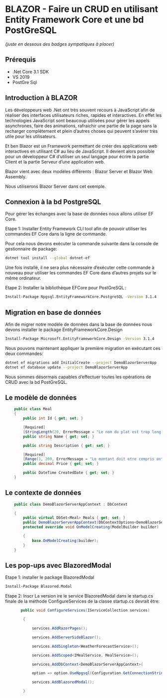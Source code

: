 # BLAZOR - Faire un CRUD en utilisant Entity Framework Core et une bd PostGreSQL
_(juste en dessous des badges sympatiques à placer)_

## Prérequis

- .Net Core 3.1 SDK 
- VS 2019 
- PostGre Sql


## Introduction à BLAZOR
Les développeurs web .Net ont très souvent recours à JavaScript afin de réaliser des interfaces utilisateurs riches, rapides et interactives. En effet les technologies JavaScript sont beaucoup utilisées pour gérer les appels asynchrones, faire des animations, rafraichir une partie de la page sans la recharger complètement et plein d’autres choses qui peuvent s’avérer très utile pour les utilisateurs. 

Et ben Blazor est un Framework permettant de créer des applications web interactives en utilisant C# au lieu de JavaScript. Il devient alors possible pour un développeur C# d’utiliser un seul langage pour écrire la partie Client et la partie Serveur d’une application web. 

Blazor vient avec deux modèles différents : Blazor Server et Blazor Web Assembly.

Nous utiliserons Blazor Server dans cet exemple.


## Connexion à la bd PostgreSQL
Pour gérer les échanges avec la base de données nous allons utiliser EF Core.  

Etape 1: Installer Entity Framework CLI tool afin de pouvoir utiliser les commandes EF Core dans la ligne de commande. 

Pour cela nous devons exécuter la commande suivante dans la console de gestionnaire de package:  
```bash
dotnet tool install --global dotnet-ef 
```
Une fois installé, il ne sera plus nécessaire d’exécuter cette commande à nouveau pour utiliser les commandes EF Core dans d’autres projets sur le même ordinateur.  

Etape 2: Installer la bibliothèque EFCore pour PostGreSQL : 
```bash
Install-Package Npgsql.EntityFrameworkCore.PostgreSQL -Version 3.1.4 
```

## Migration en base de données
Afin de migrer notre modèle de données dans la base de données nous devons installer le package EntityFrameworkCore.Design 
```bash
Install-Package Microsoft.EntityFrameworkCore.Design -Version 3.1.4 
```
Nous pouvons maintenant appliquer la première migration en exécutant ces deux commandes: 
```bash
dotnet ef migrations add InitialCreate --project DemoBlazorServerApp
dotnet ef database update --project DemoBlazorServerApp 
```

Nous sommes désormais capables d’effectuer toutes les opérations de CRUD avec la bd PostGreSQL. 

## Le modèle de données
```csharp
    public class Meal
    {
        public int Id { get; set; }

        [Required]
        [StringLength(20, ErrorMessage = "Le nom du plat est trop long.")]
        public string Name { get; set; }

        public string Description { get; set; }

        [Required]
        [Range(1, 200, ErrorMessage = "Le montant doit etre compris entre 1 et 200 $")]
        public decimal Price { get; set; }

        public DateTime CreatedDate { get; set; }
    }
```

## Le contexte de données
```csharp
    public class DemoBlazorServerAppContext : DbContext 

    { 
        public virtual DbSet<Meal> Meals { get; set; } 
        public DemoBlazorServerAppContext(DbContextOptions<DemoBlazorServerAppContext> options) : base(options) { } 
        protected override void OnModelCreating(ModelBuilder builder) 

        { 
            base.OnModelCreating(builder); 
        } 
    } 
```

## Les pop-ups avec BlazoredModal
Etape 1: installer le package BlazoredModal 
```bash
Install-Package Blazored.Modal 
```
 
Etape 2: Inscr
La version ire le service BlazoredModal dans le startup.cs
finale de la méthode ConfigureServices de la classe startup.cs devrait être:
```csharp
       public void ConfigureServices(IServiceCollection services) 

        { 

            services.AddRazorPages(); 

            services.AddServerSideBlazor(); 

            services.AddSingleton<WeatherForecastService>(); 

            services.AddScoped<IMealService, MealService>(); 

            services.AddDbContext<DemoBlazorServerAppContext>( 

            option => option.UseNpgsql(Configuration.GetConnectionString("DefaultConnection"))); 

            services.AddBlazoredModal(); 

        } 
```


